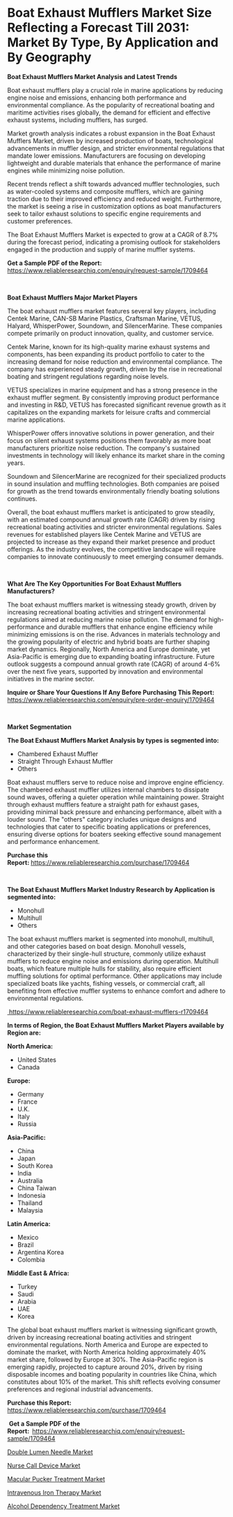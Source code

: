 <p><h1>Boat Exhaust Mufflers Market Size Reflecting a Forecast Till 2031: Market By Type, By Application and By Geography</h1></p><p><strong>Boat Exhaust Mufflers Market Analysis and Latest Trends</strong></p>
<p><p>Boat exhaust mufflers play a crucial role in marine applications by reducing engine noise and emissions, enhancing both performance and environmental compliance. As the popularity of recreational boating and maritime activities rises globally, the demand for efficient and effective exhaust systems, including mufflers, has surged.</p><p>Market growth analysis indicates a robust expansion in the Boat Exhaust Mufflers Market, driven by increased production of boats, technological advancements in muffler design, and stricter environmental regulations that mandate lower emissions. Manufacturers are focusing on developing lightweight and durable materials that enhance the performance of marine engines while minimizing noise pollution.</p><p>Recent trends reflect a shift towards advanced muffler technologies, such as water-cooled systems and composite mufflers, which are gaining traction due to their improved efficiency and reduced weight. Furthermore, the market is seeing a rise in customization options as boat manufacturers seek to tailor exhaust solutions to specific engine requirements and customer preferences.</p><p>The Boat Exhaust Mufflers Market is expected to grow at a CAGR of 8.7% during the forecast period, indicating a promising outlook for stakeholders engaged in the production and supply of marine muffler systems.</p></p>
<p><strong>Get a Sample PDF of the Report:&nbsp;</strong> <a href="https://www.reliableresearchiq.com/enquiry/request-sample/1709464?utm_campaign=1745&utm_medium=2&utm_source=Github&utm_content=ia&utm_term=21102024&utm_id=boat-exhaust-mufflers">https://www.reliableresearchiq.com/enquiry/request-sample/1709464</a></p>
<p>&nbsp;</p>
<p><strong>Boat Exhaust Mufflers Major Market Players</strong></p>
<p><p>The boat exhaust mufflers market features several key players, including Centek Marine, CAN-SB Marine Plastics, Craftsman Marine, VETUS, Halyard, WhisperPower, Soundown, and SilencerMarine. These companies compete primarily on product innovation, quality, and customer service.</p><p>Centek Marine, known for its high-quality marine exhaust systems and components, has been expanding its product portfolio to cater to the increasing demand for noise reduction and environmental compliance. The company has experienced steady growth, driven by the rise in recreational boating and stringent regulations regarding noise levels.</p><p>VETUS specializes in marine equipment and has a strong presence in the exhaust muffler segment. By consistently improving product performance and investing in R&D, VETUS has forecasted significant revenue growth as it capitalizes on the expanding markets for leisure crafts and commercial marine applications.</p><p>WhisperPower offers innovative solutions in power generation, and their focus on silent exhaust systems positions them favorably as more boat manufacturers prioritize noise reduction. The company's sustained investments in technology will likely enhance its market share in the coming years.</p><p>Soundown and SilencerMarine are recognized for their specialized products in sound insulation and muffling technologies. Both companies are poised for growth as the trend towards environmentally friendly boating solutions continues.</p><p>Overall, the boat exhaust mufflers market is anticipated to grow steadily, with an estimated compound annual growth rate (CAGR) driven by rising recreational boating activities and stricter environmental regulations. Sales revenues for established players like Centek Marine and VETUS are projected to increase as they expand their market presence and product offerings. As the industry evolves, the competitive landscape will require companies to innovate continuously to meet emerging consumer demands.</p></p>
<p>&nbsp;</p>
<p><strong>What Are The Key Opportunities For Boat Exhaust Mufflers Manufacturers?</strong></p>
<p><p>The boat exhaust mufflers market is witnessing steady growth, driven by increasing recreational boating activities and stringent environmental regulations aimed at reducing marine noise pollution. The demand for high-performance and durable mufflers that enhance engine efficiency while minimizing emissions is on the rise. Advances in materials technology and the growing popularity of electric and hybrid boats are further shaping market dynamics. Regionally, North America and Europe dominate, yet Asia-Pacific is emerging due to expanding boating infrastructure. Future outlook suggests a compound annual growth rate (CAGR) of around 4-6% over the next five years, supported by innovation and environmental initiatives in the marine sector.</p></p>
<p><strong>Inquire or Share Your Questions If Any Before Purchasing This Report:</strong> <a href="https://www.reliableresearchiq.com/enquiry/pre-order-enquiry/1709464?utm_campaign=1745&utm_medium=2&utm_source=Github&utm_content=ia&utm_term=21102024&utm_id=boat-exhaust-mufflers">https://www.reliableresearchiq.com/enquiry/pre-order-enquiry/1709464</a></p>
<p>&nbsp;</p>
<p><strong>Market Segmentation</strong></p>
<p><strong>The Boat Exhaust Mufflers Market Analysis by types is segmented into:</strong></p>
<p><ul><li>Chambered Exhaust Muffler</li><li>Straight Through Exhaust Muffler</li><li>Others</li></ul></p>
<p><p>Boat exhaust mufflers serve to reduce noise and improve engine efficiency. The chambered exhaust muffler utilizes internal chambers to dissipate sound waves, offering a quieter operation while maintaining power. Straight through exhaust mufflers feature a straight path for exhaust gases, providing minimal back pressure and enhancing performance, albeit with a louder sound. The "others" category includes unique designs and technologies that cater to specific boating applications or preferences, ensuring diverse options for boaters seeking effective sound management and performance enhancement.</p></p>
<p><strong>Purchase this Report:&nbsp;</strong><a href="https://www.reliableresearchiq.com/purchase/1709464?utm_campaign=1745&utm_medium=2&utm_source=Github&utm_content=ia&utm_term=21102024&utm_id=boat-exhaust-mufflers">https://www.reliableresearchiq.com/purchase/1709464</a></p>
<p>&nbsp;</p>
<p><strong>The Boat Exhaust Mufflers Market Industry Research by Application is segmented into:</strong></p>
<p><ul><li>Monohull</li><li>Multihull</li><li>Others</li></ul></p>
<p><p>The boat exhaust mufflers market is segmented into monohull, multihull, and other categories based on boat design. Monohull vessels, characterized by their single-hull structure, commonly utilize exhaust mufflers to reduce engine noise and emissions during operation. Multihull boats, which feature multiple hulls for stability, also require efficient muffling solutions for optimal performance. Other applications may include specialized boats like yachts, fishing vessels, or commercial craft, all benefiting from effective muffler systems to enhance comfort and adhere to environmental regulations.</p></p>
<p><a href="https://www.reliableresearchiq.com/boat-exhaust-mufflers-r1709464?utm_campaign=1745&utm_medium=2&utm_source=Github&utm_content=ia&utm_term=21102024&utm_id=boat-exhaust-mufflers">&nbsp;https://www.reliableresearchiq.com/boat-exhaust-mufflers-r1709464</a></p>
<p><strong>In terms of Region, the Boat Exhaust Mufflers Market Players available by Region are:</strong></p>
<p>
    <p> <strong> North America: </strong>
        <ul>
            <li>United States</li>
            <li>Canada</li>
        </ul>
        </p> 
    <p> <strong> Europe: </strong>
        <ul>
            <li>Germany</li>
            <li>France</li>
            <li>U.K.</li>
            <li>Italy</li>
            <li>Russia</li>
        </ul>
        </p> 
    <p> <strong> Asia-Pacific: </strong>
        <ul>
            <li>China</li>
            <li>Japan</li>
            <li>South Korea</li>
            <li>India</li>
            <li>Australia</li>
            <li>China Taiwan</li>
            <li>Indonesia</li>
            <li>Thailand</li>
            <li>Malaysia</li>
        </ul>
        </p> 
    <p> <strong> Latin America: </strong>
        <ul>
            <li>Mexico</li>
            <li>Brazil</li>
            <li>Argentina Korea</li>
            <li>Colombia</li>
        </ul>
        </p> 
    <p> <strong> Middle East & Africa: </strong>
        <ul>
            <li>Turkey</li>
            <li>Saudi</li>
            <li>Arabia</li>
            <li>UAE</li>
            <li>Korea</li>
        </ul>
    </p>
    </p>
<p><p>The global boat exhaust mufflers market is witnessing significant growth, driven by increasing recreational boating activities and stringent environmental regulations. North America and Europe are expected to dominate the market, with North America holding approximately 40% market share, followed by Europe at 30%. The Asia-Pacific region is emerging rapidly, projected to capture around 20%, driven by rising disposable incomes and boating popularity in countries like China, which constitutes about 10% of the market. This shift reflects evolving consumer preferences and regional industrial advancements.</p></p>
<p><strong>Purchase this Report: </strong><a href="https://www.reliableresearchiq.com/purchase/1709464?utm_campaign=1745&utm_medium=2&utm_source=Github&utm_content=ia&utm_term=21102024&utm_id=boat-exhaust-mufflers">https://www.reliableresearchiq.com/purchase/1709464</a></p>
<p>&nbsp;<strong>Get a Sample PDF of the Report:&nbsp;&nbsp;</strong><a href="https://www.reliableresearchiq.com/enquiry/request-sample/1709464?utm_campaign=1745&utm_medium=2&utm_source=Github&utm_content=ia&utm_term=21102024&utm_id=boat-exhaust-mufflers">https://www.reliableresearchiq.com/enquiry/request-sample/1709464</a></p>
<p><strong></strong></p>
<p><p><a href="https://www.linkedin.com/pulse/double-lumen-needle-market-size-type-product-global-industry-ydqwe?utm_campaign=1745&utm_medium=2&utm_source=Github&utm_content=ia&utm_term=21102024&utm_id=boat-exhaust-mufflers">Double Lumen Needle Market</a></p><p><a href="https://www.linkedin.com/pulse/exploring-nurse-call-device-market-dynamics-global-trends-gxqse?utm_campaign=1745&utm_medium=2&utm_source=Github&utm_content=ia&utm_term=21102024&utm_id=boat-exhaust-mufflers">Nurse Call Device Market</a></p><p><a href="https://www.linkedin.com/pulse/evaluating-macular-pucker-treatment-market-trends-growth-rvlze?utm_campaign=1745&utm_medium=2&utm_source=Github&utm_content=ia&utm_term=21102024&utm_id=boat-exhaust-mufflers">Macular Pucker Treatment Market</a></p><p><a href="https://www.linkedin.com/pulse/pioneering-growth-analyzing-global-intravenous-iron-therapy-toe3e?utm_campaign=1745&utm_medium=2&utm_source=Github&utm_content=ia&utm_term=21102024&utm_id=boat-exhaust-mufflers">Intravenous Iron Therapy Market</a></p><p><a href="https://www.linkedin.com/pulse/alcohol-dependency-treatment-market-size-share-analysis--yzlte?utm_campaign=1745&utm_medium=2&utm_source=Github&utm_content=ia&utm_term=21102024&utm_id=boat-exhaust-mufflers">Alcohol Dependency Treatment Market</a></p></p>